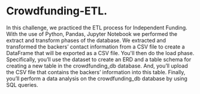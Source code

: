 # Crowdfunding-ETL.

In this challenge, we practiced the ETL process for Independent Funding. With the use of Python, Pandas, Jupyter Notebook we performed the extract and transform phases of the database.  We extracted and transformed the backers’ contact information from a CSV file to create a DataFrame that will be exported as a CSV file. You'll then do the load phase. Specifically, you’ll use the dataset to create an ERD and a table schema for creating a new table in the crowdfunding_db database. And, you’ll upload the CSV file that contains the backers’ information into this table. Finally, you’ll perform a data analysis on the crowdfunding_db database by using SQL queries.
